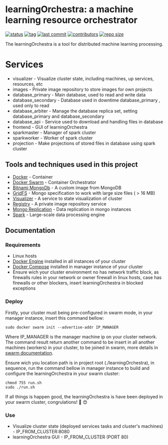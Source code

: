 # learningOrchestra: a machine learning resource orchestrator 

[![status](https://img.shields.io/badge/status-building-yellow.svg)](https://shields.io/)
[![tag](https://img.shields.io/github/v/tag/riibeirogabriel/learningOrchestra)](https://github.com/riibeirogabriel/learningOrchestra/tags)
[![last commit](https://img.shields.io/github/last-commit/riibeirogabriel/learningOrchestra)](https://github.com/riibeirogabriel/learningOrchestra/tags)
[![contributors](https://img.shields.io/github/contributors/riibeirogabriel/learningOrchestra)](https://github.com/riibeirogabriel/learningOrchestra/tags)
[![repo size](https://img.shields.io/github/repo-size/riibeirogabriel/learningOrchestra)](https://github.com/riibeirogabriel/learningOrchestra/tags)

The learningOrchestra is a tool for distributed machine learning processing.

# Services

* visualizer - Visualize cluster state, including machines, up services, resources, etc
* images - Private image repository to store images for own projects
* database_primary - Main database, used to read and write data
* database_secondary - Database used in downtime database_primary , used only to read
* database_arbiter - Manage the database replica set, setting database_primary and database_secondary
* database_api - Service used to download and handling files in database
* frontend - GUI of learningOrchestra
* sparkmaster - Manager of spark cluster
* sparkworker - Worker of spark cluster
* projection - Make projections of stored files in database using spark cluster

## Tools and techniques used in this project

* [Docker](https://docs.docker.com/get-started/) - Container 
* [Docker Swarm](https://docs.docker.com/engine/swarm/) - Container Orchestrator 
* [Bitnami MongoDb](https://github.com/bitnami/bitnami-docker-mongodb) - A custom image from MongoDB 
* [GridFS](https://docs.mongodb.com/manual/core/gridfs/) - Mongo specification to work with large size files  ( > 16 MB) 
* [Visualizer](https://hub.docker.com/r/dockersamples/visualizer) - A service to state visualization of cluster 
* [Registry](https://hub.docker.com/_/registry) -  A private image repository service 
* [Mongo Replication](https://docs.mongodb.com/manual/replication/) - Data replication in mongo instances
* [Spark](https://spark.apache.org/) - Large-scale data processing engine

## Documentation

### Requirements

* Linux hosts 
* [Docker Engine](https://docs.docker.com/engine/install/) installed in all instances of your cluster
* [Docker Compose](https://docs.docker.com/compose/install/) installed in manager instance of your cluster
* Ensure wich your cluster environment no has network traffic block, as firewalls rules in your network or owner firewall in linux hosts, case has firewalls or other blockers, insert learningOrchestra in blocked exceptions

### Deploy

Firstly, your cluster must being pre-configured in swarm mode, in your manager instance, insert this command bellow: 
```
sudo docker swarm init --advertise-addr IP_MANAGER
```
Where IP_MANAGER is the manager machine ip on your cluster network. The command result return another command to be insert in all another machines (workers) in your cluster, to be joined in swarm, more details in [swarm documentation](https://docs.docker.com/engine/swarm/swarm-tutorial/create-swarm/).

Ensure wich you location path is in project root (./learningOrchestra), in sequence, run the command bellow in manager instance to build and configure the learningOrchestra in your swarm cluster:
```
chmod 755 run.sh
sudo ./run.sh
```
If all things is happen good, the learningOrchestra is have been deployed in your swarm cluster, congrulations! :clap: :heart_eyes:

### Use
* Visualize cluster state (deployed services tasks and cluster's machines) - IP_FROM_CLUSTER:8080
* learningOrchestra GUI - IP_FROM_CLUSTER (PORT 80)



